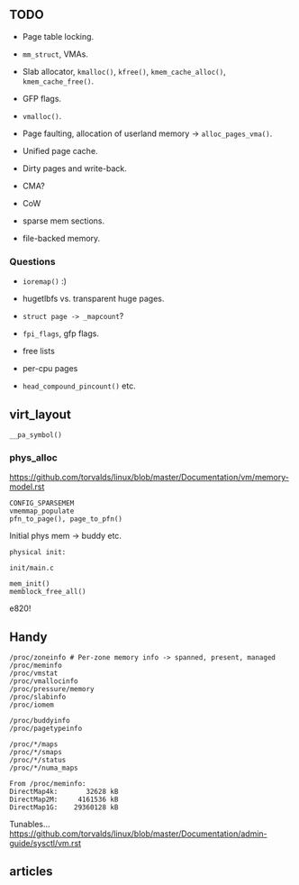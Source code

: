 ## TODO

* Page table locking.

* `mm_struct`, VMAs.

* Slab allocator, `kmalloc()`, `kfree()`, `kmem_cache_alloc()`, `kmem_cache_free()`.

* GFP flags.

* `vmalloc()`.

* Page faulting, allocation of userland memory -> `alloc_pages_vma()`.

* Unified page cache.

* Dirty pages and write-back.

* CMA?

* CoW

* sparse mem sections.

* file-backed memory.

### Questions

* `ioremap()` :)

* hugetlbfs vs. transparent huge pages.

* `struct page -> _mapcount`?

* `fpi_flags`, gfp flags.

* free lists

* per-cpu pages

* `head_compound_pincount()` etc.

## virt_layout

```
__pa_symbol()
```

### phys_alloc

https://github.com/torvalds/linux/blob/master/Documentation/vm/memory-model.rst

```
CONFIG_SPARSEMEM
vmemmap_populate
pfn_to_page(), page_to_pfn()
```

Initial phys mem -> buddy etc.

```
physical init:

init/main.c

mem_init()
memblock_free_all()
```

e820!

## Handy

```
/proc/zoneinfo # Per-zone memory info -> spanned, present, managed
/proc/meminfo
/proc/vmstat
/proc/vmallocinfo
/proc/pressure/memory
/proc/slabinfo
/proc/iomem

/proc/buddyinfo
/proc/pagetypeinfo

/proc/*/maps
/proc/*/smaps
/proc/*/status
/proc/*/numa_maps

From /proc/meminfo:
DirectMap4k:       32628 kB
DirectMap2M:     4161536 kB
DirectMap1G:    29360128 kB
```

Tunables... https://github.com/torvalds/linux/blob/master/Documentation/admin-guide/sysctl/vm.rst

## articles

[lwn-zone-device]:https://lwn.net/Articles/717555/
